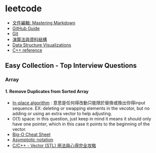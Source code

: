 # leetcode
- [文件編輯: Mastering Markdown](https://guides.github.com/features/mastering-markdown/)
- [GitHub Guide](https://guides.github.com/)
- [Git](https://git-scm.com/book/en/v2)
- [演算法與資料結構](http://alrightchiu.github.io/SecondRound/mu-lu-yan-suan-fa-yu-zi-liao-jie-gou.html)
- [Data Structure Visualizations](https://www.cs.usfca.edu/~galles/visualization/Algorithms.html)
- [C++ reference](https://en.cppreference.com/w/)
## Easy Collection - Top Interview Questions
### Array
#### 1. Remove Duplicates from Sorted Array
- [In-place algorithm](https://en.wikipedia.org/wiki/In-place_algorithm) :
意思是任何得改動只能限於替換或換出你得input sequence. EX: deleting or swapping elements in the vecotor, but no adding or using an extra vector to help adjusting.
- O(1) space: 
in this question, just keep in mind it means it should only have one pointer, which in this case it points to the beginning of the vector.
- [Big-O Cheat Sheet](http://www.bigocheatsheet.com/)
- [Asymptotic notation](https://www.khanacademy.org/computing/computer-science/algorithms/asymptotic-notation/a/asymptotic-notation)
- [C/C++ - Vector (STL) 用法與心得完全攻略](http://mropengate.blogspot.com/2015/07/cc-vector-stl.html)

